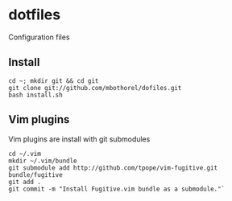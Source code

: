 # dotfiles
Configuration files

## Install
	cd ~; mkdir git && cd git
	git clone git://github.com/mbothorel/dofiles.git
	bash install.sh

## Vim plugins
Vim plugins are install with git submodules 

	cd ~/.vim
	mkdir ~/.vim/bundle
	git submodule add http://github.com/tpope/vim-fugitive.git bundle/fugitive
	git add .
	git commit -m "Install Fugitive.vim bundle as a submodule."`
